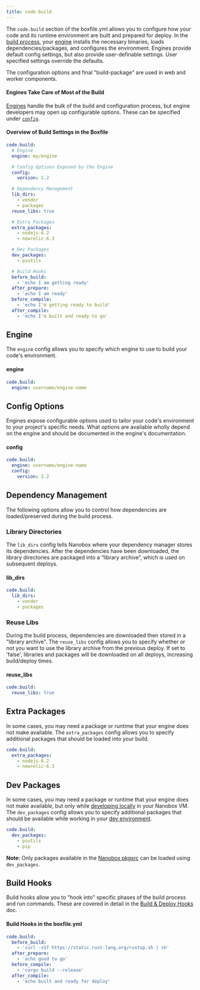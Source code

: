```yaml
---
title: code.build
---
```


The `code.build` section of the boxfile.yml allows you to configure how your code and its runtime environment are built and prepared for deploy. In the [build process](/cli/build/), your [engine](#engine) installs the necessary binaries, loads dependencies/packages, and configures the environment. Engines provide default config settings, but also provide user-definable settings. User specified settings override the defaults.

The configuration options and final "build-package" are used in web and worker components.

#### Engines Take Care of Most of the Build
[Engines](/engines/) handle the bulk of the build and configuration process, but engine developers may open up configurable options. These can be specified under [`config`](#config-options).

#### Overview of Build Settings in the Boxfile
```yaml
code.build:
  # Engine
  engine: my/engine

  # Config Options Exposed by the Engine
  config:
    version: 2.2

  # Dependency Management
  lib_dirs:
    - vendor
    - packages
  reuse_libs: true

  # Extra Packages
  extra_packages:
    - nodejs-6.2
    - newrelic-6.3

  # Dev Packages
  dev_packages:
    - psutils

  # Build Hooks
  before_build:
    - 'echo I am getting ready'
  after_prepare:
    - 'echo I am ready'
  before_compile:
    - 'echo I'm getting ready to build'
  after_compile:
    - 'echo I'm built and ready to go'
```

## Engine
The `engine` config allows you to specify which engine to use to build your code's environment.

#### engine
```yaml
code.build:
  engine: username/engine-name
```

## Config Options
Engines expose configurable options used to tailor your code's environment to your project's specific needs. What options are available wholly depend on the engine and should be documented in the engine's documentation.

#### config
```yaml
code.build:
  engine: username/engine-name
  config:
    version: 2.2
```

## Dependency Management
The following options allow you to control how dependencies are loaded/preserved during the build process.

### Library Directories
The `lib_dirs` config tells Nanobox where your dependency manager stores its dependencies. After the dependencies have been downloaded, the library directories are packaged into a “library archive”, which is used on subsequent deploys.

#### lib_dirs
```yaml
code.build:
  lib_dirs:
    - vendor
    - packages
```

### Reuse Libs
During the build process, dependencies are downloaded then stored in a "library archive". The `reuse_libs` config allows you to specify whether or not you want to use the library archive from the previous deploy. If set to 'false', libraries and packages will be downloaded on all deploys, increasing build/deploy times.

#### reuse_libs
```yaml
code.build:
  reuse_libs: true
```

## Extra Packages
In some cases, you may need a package or runtime that your engine does not make available. The `extra_packages` config allows you to specify additional packages that should be loaded into your build.

```yaml
code.build:
  extra_packages:
    - nodejs-6.2
    - newrelic-6.3
```

## Dev Packages
In some cases, you may need a package or runtime that your engine does not make available, but only while [developing locally](/local-dev/) in your Nanobox VM. The `dev_packages` config allows you to specify additional packages that should be available while working in your [dev environment](/cli/dev/).

```yaml
code.build:
  dev_packages:
    - psutils
    - pip
```

**Note:** Only packages available in the [Nanobox pkgsrc](http://pkgsrc.nanobox.io/nanobox/base/Linux/) can be loaded using `dev_packages`.

## Build Hooks
Build hooks allow you to "hook into" specific phases of the build process and run commands. These are covered in detail in the [Build & Deploy Hooks](/app-config/build-deploy-hooks/) doc.

#### Build Hooks in the boxfile.yml
```yaml
code.build:
  before_build:
    - 'curl -sSf https://static.rust-lang.org/rustup.sh | sh'
  after_prepare:
    - 'echo good to go'
  before_compile:
    - 'cargo build --release'
  after_compile:
    - 'echo built and ready for deploy'
```

